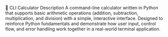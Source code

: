 🧮 CLI Calculator
Description
A command-line calculator written in Python that supports basic arithmetic operations (addition, subtraction, multiplication, and division) with a simple, interactive interface. Designed to reinforce Python fundamentals and demonstrate how user input, control flow, and error handling work together in a real-world terminal application.
